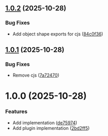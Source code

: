 ## [1.0.2](https://github.com/harryplusplus/prettier-plugin-sql-exec/compare/v1.0.1...v1.0.2) (2025-10-28)


### Bug Fixes

* Add object shape exports for cjs ([84c0f36](https://github.com/harryplusplus/prettier-plugin-sql-exec/commit/84c0f36db1bf10bebe764be1add08c7829361e93))

## [1.0.1](https://github.com/harryplusplus/prettier-plugin-sql-exec/compare/v1.0.0...v1.0.1) (2025-10-28)


### Bug Fixes

* Remove cjs ([7a72470](https://github.com/harryplusplus/prettier-plugin-sql-exec/commit/7a72470bfba4f1fab8e8afedaf59bf48a794087a))

# 1.0.0 (2025-10-28)


### Features

* Add implementation ([de75974](https://github.com/harryplusplus/prettier-plugin-sql-exec/commit/de7597486fc9988e32187dea7b39ef2f12258d3e))
* Add plugin implementation ([2bd2ff5](https://github.com/harryplusplus/prettier-plugin-sql-exec/commit/2bd2ff50cf9d46edbc9a0dac0a06ae18a5a561c0))
